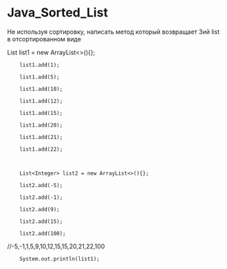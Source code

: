 # Java_Sorted_List
 Не используя сортировку, написать метод который возвращает 3ий list в отсортированном виде
 
 List<Integer> list1 = new ArrayList<>(){};
 
        list1.add(1);
 
        list1.add(5);
 
        list1.add(10);
 
        list1.add(12);
 
        list1.add(15);
 
        list1.add(20);
 
        list1.add(21);
 
        list1.add(22);
 
 

        List<Integer> list2 = new ArrayList<>(){};
 
        list2.add(-5);
 
        list2.add(-1);
 
        list2.add(9);
 
        list2.add(15);
 
        list2.add(100);
 
//-5,-1,1,5,9,10,12,15,15,20,21,22,100
 
        System.out.println(list1);
